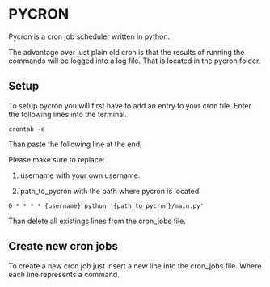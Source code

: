 # PYCRON

Pycron is a cron job scheduler written in python.

The advantage over just plain old cron is that the results of running the commands will be logged into a log file.
That is located in the pycron folder.

## Setup

To setup pycron you will first have to add an entry to your cron file. Enter the following lines into the terminal.

`crontab -e`

Than paste the following line at the end.

Please make sure to replace:

1. username with your own username.

2. path_to_pycron with the path where pycron is located.

`0 * * * * {username} python '{path_to_pycron}/main.py'`

Than delete all existings lines from the cron_jobs file.

## Create new cron jobs

To create a new cron job just insert a new line into the cron_jobs file. Where each line represents a command.